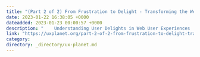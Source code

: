 ```yaml
---
title: "(Part 2 of 2) From Frustration to Delight - Transforming the Web User Experience"
date: 2023-01-22 16:38:05 +0000
dateadded: 2023-01-23 00:00:57 +0000
description: "    Understanding User Delights in Web User Experiences  Continue reading on UX Planet »  "
link: "https://uxplanet.org/part-2-of-2-from-frustration-to-delight-transforming-the-web-user-experience-4d436bbf10a3?source=rss----819cc2aaeee0---4"
category:
directory: _directory/ux-planet.md
---
```

